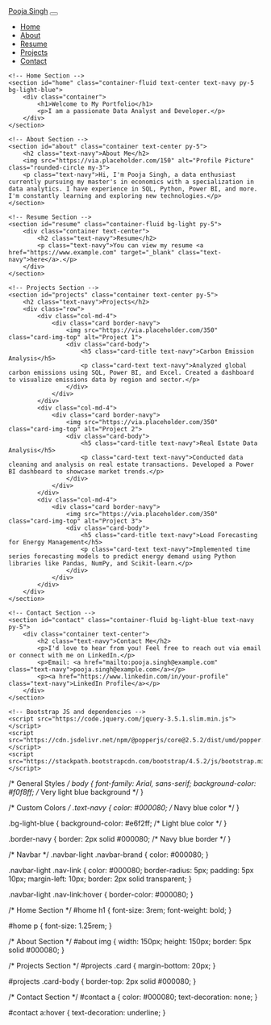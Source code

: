 <!DOCTYPE html>
<html lang="en">
<head>
    <meta charset="UTF-8">
    <meta name="viewport" content="width=device-width, initial-scale=1.0">
    <title>Pooja Singh - Portfolio</title>
    <!-- Bootstrap CSS -->
    <link href="https://stackpath.bootstrapcdn.com/bootstrap/4.5.2/css/bootstrap.min.css" rel="stylesheet">
    <!-- Custom CSS -->
    <link rel="stylesheet" href="styles.css">
</head>
<body>
    <!-- Navbar -->
    <nav class="navbar navbar-expand-lg navbar-light bg-light">
        <a class="navbar-brand text-navy" href="#">Pooja Singh</a>
        <button class="navbar-toggler" type="button" data-toggle="collapse" data-target="#navbarNav" aria-controls="navbarNav" aria-expanded="false" aria-label="Toggle navigation">
            <span class="navbar-toggler-icon"></span>
        </button>
        <div class="collapse navbar-collapse" id="navbarNav">
            <ul class="navbar-nav ml-auto">
                <li class="nav-item">
                    <a class="nav-link text-navy border-navy" href="#home">Home</a>
                </li>
                <li class="nav-item">
                    <a class="nav-link text-navy border-navy" href="#about">About</a>
                </li>
                <li class="nav-item">
                    <a class="nav-link text-navy border-navy" href="#resume">Resume</a>
                </li>
                <li class="nav-item">
                    <a class="nav-link text-navy border-navy" href="#projects">Projects</a>
                </li>
                <li class="nav-item">
                    <a class="nav-link text-navy border-navy" href="#contact">Contact</a>
                </li>
            </ul>
        </div>
    </nav>

    <!-- Home Section -->
    <section id="home" class="container-fluid text-center text-navy py-5 bg-light-blue">
        <div class="container">
            <h1>Welcome to My Portfolio</h1>
            <p>I am a passionate Data Analyst and Developer.</p>
        </div>
    </section>

    <!-- About Section -->
    <section id="about" class="container text-center py-5">
        <h2 class="text-navy">About Me</h2>
        <img src="https://via.placeholder.com/150" alt="Profile Picture" class="rounded-circle my-3">
        <p class="text-navy">Hi, I'm Pooja Singh, a data enthusiast currently pursuing my master's in economics with a specialization in data analytics. I have experience in SQL, Python, Power BI, and more. I'm constantly learning and exploring new technologies.</p>
    </section>

    <!-- Resume Section -->
    <section id="resume" class="container-fluid bg-light py-5">
        <div class="container text-center">
            <h2 class="text-navy">Resume</h2>
            <p class="text-navy">You can view my resume <a href="https://www.example.com" target="_blank" class="text-navy">here</a>.</p>
        </div>
    </section>

    <!-- Projects Section -->
    <section id="projects" class="container text-center py-5">
        <h2 class="text-navy">Projects</h2>
        <div class="row">
            <div class="col-md-4">
                <div class="card border-navy">
                    <img src="https://via.placeholder.com/350" class="card-img-top" alt="Project 1">
                    <div class="card-body">
                        <h5 class="card-title text-navy">Carbon Emission Analysis</h5>
                        <p class="card-text text-navy">Analyzed global carbon emissions using SQL, Power BI, and Excel. Created a dashboard to visualize emissions data by region and sector.</p>
                    </div>
                </div>
            </div>
            <div class="col-md-4">
                <div class="card border-navy">
                    <img src="https://via.placeholder.com/350" class="card-img-top" alt="Project 2">
                    <div class="card-body">
                        <h5 class="card-title text-navy">Real Estate Data Analysis</h5>
                        <p class="card-text text-navy">Conducted data cleaning and analysis on real estate transactions. Developed a Power BI dashboard to showcase market trends.</p>
                    </div>
                </div>
            </div>
            <div class="col-md-4">
                <div class="card border-navy">
                    <img src="https://via.placeholder.com/350" class="card-img-top" alt="Project 3">
                    <div class="card-body">
                        <h5 class="card-title text-navy">Load Forecasting for Energy Management</h5>
                        <p class="card-text text-navy">Implemented time series forecasting models to predict energy demand using Python libraries like Pandas, NumPy, and Scikit-learn.</p>
                    </div>
                </div>
            </div>
        </div>
    </section>

    <!-- Contact Section -->
    <section id="contact" class="container-fluid bg-light-blue text-navy py-5">
        <div class="container text-center">
            <h2 class="text-navy">Contact Me</h2>
            <p>I'd love to hear from you! Feel free to reach out via email or connect with me on LinkedIn.</p>
            <p>Email: <a href="mailto:pooja.singh@example.com" class="text-navy">pooja.singh@example.com</a></p>
            <p><a href="https://www.linkedin.com/in/your-profile" class="text-navy">LinkedIn Profile</a></p>
        </div>
    </section>

    <!-- Bootstrap JS and dependencies -->
    <script src="https://code.jquery.com/jquery-3.5.1.slim.min.js"></script>
    <script src="https://cdn.jsdelivr.net/npm/@popperjs/core@2.5.2/dist/umd/popper.min.js"></script>
    <script src="https://stackpath.bootstrapcdn.com/bootstrap/4.5.2/js/bootstrap.min.js"></script>
</body>
</html>

/* General Styles */
body {
    font-family: Arial, sans-serif;
    background-color: #f0f8ff; /* Very light blue background */
}

/* Custom Colors */
.text-navy {
    color: #000080; /* Navy blue color */
}

.bg-light-blue {
    background-color: #e6f2ff; /* Light blue color */
}

.border-navy {
    border: 2px solid #000080; /* Navy blue border */
}

/* Navbar */
.navbar-light .navbar-brand {
    color: #000080;
}

.navbar-light .nav-link {
    color: #000080;
    border-radius: 5px;
    padding: 5px 10px;
    margin-left: 10px;
    border: 2px solid transparent;
}

.navbar-light .nav-link:hover {
    border-color: #000080;
}

/* Home Section */
#home h1 {
    font-size: 3rem;
    font-weight: bold;
}

#home p {
    font-size: 1.25rem;
}

/* About Section */
#about img {
    width: 150px;
    height: 150px;
    border: 5px solid #000080;
}

/* Projects Section */
#projects .card {
    margin-bottom: 20px;
}

#projects .card-body {
    border-top: 2px solid #000080;
}

/* Contact Section */
#contact a {
    color: #000080;
    text-decoration: none;
}

#contact a:hover {
    text-decoration: underline;
}
